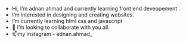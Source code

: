 -  Hi, I’m adnan ahmad and currently learning front end deveopement .
-  I’m interested in designing and creating websites.
-  I’m currently learning  html css and javascript 
- 💞️ I’m looking to collaborate with you all.
- 📫my instagram - adnan.ahmad_

<!---
adnan7565/adnan7565 is a ✨ special ✨ repository because its `README.md` (this file) appears on your GitHub profile.
You can click the Preview link to take a look at your changes.
--->

